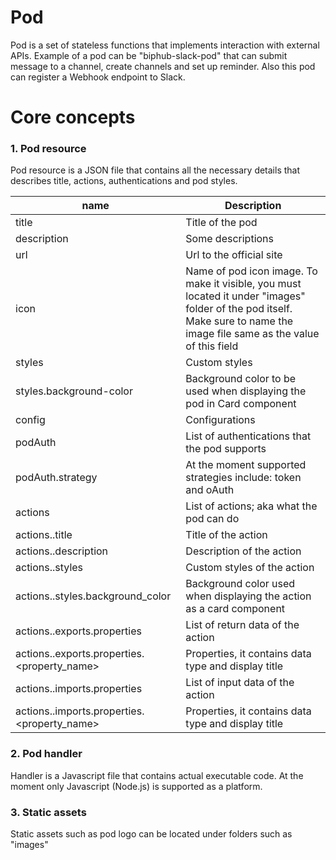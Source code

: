 # Pod

Pod is a set of stateless functions that implements interaction with external 
APIs. Example of a pod can be "biphub-slack-pod" that can submit message to a 
channel, create channels and set up reminder. Also this pod can register a 
Webhook endpoint to Slack.

# Core concepts

### 1. Pod resource

Pod resource is a JSON file that contains all the necessary details that 
describes title, actions, authentications and pod styles.

| name                                              | Description |
|---------------------------------------------------|---|
| title                                             | Title of the pod  |
| description                                       | Some descriptions |
| url                                               | Url to the official site  |
| icon                                              | Name of pod icon image. To make it visible, you must located it under "images" folder of the pod itself. Make sure to name the image file same as the value of this field  |
| styles                                            | Custom styles |
| styles.background-color                           | Background color to be used when displaying the pod in Card component |
| config                                            | Configurations |
| podAuth                                           | List of authentications that the pod supports |
| podAuth.strategy                                  | At the moment supported strategies include: token and oAuth |
| actions                                           | List of actions; aka what the pod can do |
| actions.<name>.title                              | Title of the action |
| actions.<name>.description                        | Description of the action |
| actions.<name>.styles                             | Custom styles of the action |
| actions.<name>.styles.background_color            | Background color used when displaying the action as a card component |
| actions.<name>.exports.properties                 | List of return data of the action |
| actions.<name>.exports.properties.<property_name> | Properties, it contains data type and display title |
| actions.<name>.imports.properties                 | List of input data of the action |
| actions.<name>.imports.properties.<property_name> | Properties, it contains data type and display title |


### 2. Pod handler

Handler is a Javascript file that contains actual executable code. 
At the moment only Javascript (Node.js) is supported as a platform.


### 3. Static assets

Static assets such as pod logo can be located under folders such as "images"
